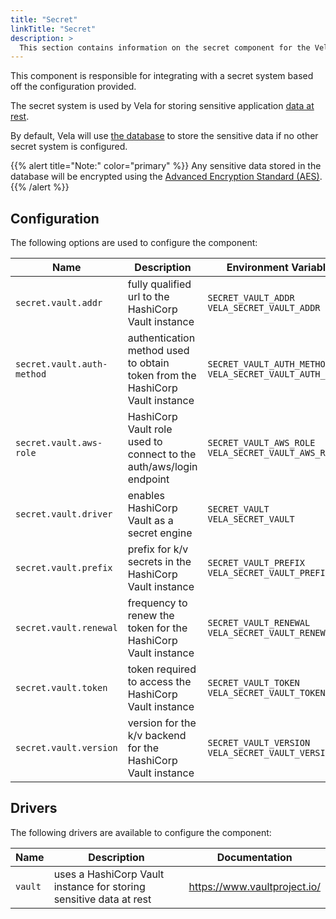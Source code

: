 ```yaml
---
title: "Secret"
linkTitle: "Secret"
description: >
  This section contains information on the secret component for the Vela server.
---
```


This component is responsible for integrating with a secret system based off the configuration provided.

The secret system is used by Vela for storing sensitive application [data at rest](https://en.wikipedia.org/wiki/Data_at_rest).

By default, Vela will use [the database](/docs/administration/server/database/) to store the sensitive data if no other secret system is configured.

{{% alert title="Note:" color="primary" %}}
Any sensitive data stored in the database will be encrypted using the [Advanced Encryption Standard (AES)](https://en.wikipedia.org/wiki/Advanced_Encryption_Standard).
{{% /alert %}}

## Configuration

The following options are used to configure the component:

| Name                       | Description                                                                  | Environment Variables                                         |
| -------------------------- | ---------------------------------------------------------------------------- | ------------------------------------------------------------- |
| `secret.vault.addr`        | fully qualified url to the HashiCorp Vault instance                          | `SECRET_VAULT_ADDR`<br>`VELA_SECRET_VAULT_ADDR`               |
| `secret.vault.auth-method` | authentication method used to obtain token from the HashiCorp Vault instance | `SECRET_VAULT_AUTH_METHOD`<br>`VELA_SECRET_VAULT_AUTH_METHOD` |
| `secret.vault.aws-role`    | HashiCorp Vault role used to connect to the auth/aws/login endpoint          | `SECRET_VAULT_AWS_ROLE`<br>`VELA_SECRET_VAULT_AWS_ROLE`       |
| `secret.vault.driver`      | enables HashiCorp Vault as a secret engine                                   | `SECRET_VAULT`<br>`VELA_SECRET_VAULT`                         |
| `secret.vault.prefix`      | prefix for k/v secrets in the HashiCorp Vault instance                       | `SECRET_VAULT_PREFIX`<br>`VELA_SECRET_VAULT_PREFIX`           |
| `secret.vault.renewal`     | frequency to renew the token for the HashiCorp Vault instance                | `SECRET_VAULT_RENEWAL`<br>`VELA_SECRET_VAULT_RENEWAL`         |
| `secret.vault.token`       | token required to access the HashiCorp Vault instance                        | `SECRET_VAULT_TOKEN`<br>`VELA_SECRET_VAULT_TOKEN`             |
| `secret.vault.version`     | version for the k/v backend for the HashiCorp Vault instance                 | `SECRET_VAULT_VERSION`<br>`VELA_SECRET_VAULT_VERSION`         |

## Drivers

The following drivers are available to configure the component:

| Name    | Description                                                        | Documentation                |
| ------- | ------------------------------------------------------------------ | ---------------------------- |
| `vault` | uses a HashiCorp Vault instance for storing sensitive data at rest | https://www.vaultproject.io/ |